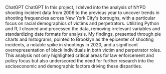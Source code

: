 
ChatGPT
ChatGPT
In this project, I delved into the analysis of NYPD shooting incident data from 2006 to the previous year to uncover trends in shooting frequencies across New York City's boroughs, with a particular focus on racial demographics of victims and perpetrators. Utilizing Python and R, I cleaned and processed the data, removing irrelevant variables and standardizing date formats for analysis. My findings, presented through pie charts and histograms, pointed to Brooklyn as the epicenter of shooting incidents, a notable spike in shootings in 2020, and a significant overrepresentation of black individuals in both victim and perpetrator roles. This analysis not only highlighted critical areas for law enforcement and policy focus but also underscored the need for further research into the socioeconomic and demographic factors driving these disparities.
